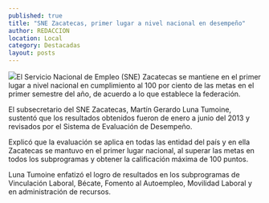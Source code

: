```yaml
---
published: true
title: "SNE Zacatecas, primer lugar a nivel nacional en desempeño"
author: REDACCION
location: Local
category: Destacadas
layout: posts
---
```


![](http://i.imgur.com/cu1EOhGm.jpg)El Servicio Nacional de Empleo (SNE) Zacatecas se mantiene en el primer lugar a nivel nacional en cumplimiento al 100 por ciento de las metas en el primer semestre del año, de acuerdo a lo que establece la federación.
 
El subsecretario del SNE Zacatecas, Martín Gerardo Luna Tumoine, sustentó que los resultados obtenidos fueron de enero a junio del 2013 y revisados por el Sistema de Evaluación de Desempeño.
 
Explicó que la evaluación se aplica en todas las entidad del país y en ella Zacatecas se mantuvo en el primer lugar nacional, al superar las metas en todos los subprogramas y obtener la calificación máxima de 100 puntos.
 
Luna Tumoine enfatizó el logro de resultados en los subprogramas de Vinculación Laboral, Bécate, Fomento al Autoempleo, Movilidad Laboral y en administración de recursos.
